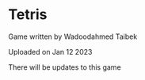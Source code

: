 # Tetris

Game written by Wadoodahmed Taibek

Uploaded on Jan 12 2023

There will be updates to this game
